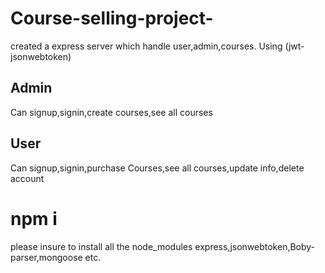 # Course-selling-project-
created a express server which handle user,admin,courses.
Using (jwt-jsonwebtoken)
## Admin
Can signup,signin,create courses,see all courses
## User
Can signup,signin,purchase Courses,see all courses,update info,delete account


# npm i 
please insure to install all the node_modules 
express,jsonwebtoken,Boby-parser,mongoose etc.
